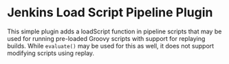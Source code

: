 # Jenkins Load Script Pipeline Plugin

This simple plugin adds a loadScript function in pipeline scripts that may be used for running pre-loaded
Groovy scripts with support for replaying builds. While `evaluate()` may be used for this as well, it does not 
support modifying scripts using replay.
